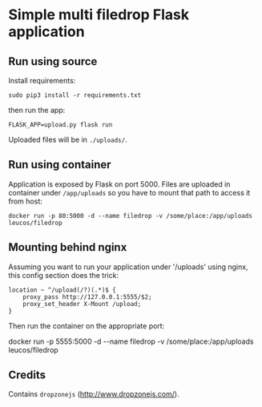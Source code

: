 # Simple multi filedrop Flask application

## Run using source

Install requirements:

```
sudo pip3 install -r requirements.txt
```

then run the app:

```
FLASK_APP=upload.py flask run
```

Uploaded files will be in `./uploads/`.

## Run using container

Application is exposed by Flask on port 5000. Files are uploaded in
container under `/app/uploads` so you have to mount that path to access
it from host:

```
docker run -p 80:5000 -d --name filedrop -v /some/place:/app/uploads leucos/filedrop
```

## Mounting behind nginx

Assuming you want to run your application under '/uploads' using nginx,
this config section does the trick:

```
location ~ ^/upload(/?)(.*)$ {
    proxy_pass http://127.0.0.1:5555/$2;
    proxy_set_header X-Mount /upload;
}
```

Then run the container on the appropriate port:

docker run -p 5555:5000 -d --name filedrop -v /some/place:/app/uploads leucos/filedrop

## Credits

Contains `dropzonejs` (http://www.dropzonejs.com/).
